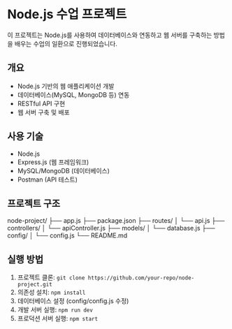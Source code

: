 # Node.js 수업 프로젝트

이 프로젝트는 Node.js를 사용하여 데이터베이스와 연동하고 웹 서버를 구축하는 방법을 배우는 수업의 일환으로 진행되었습니다.

## 개요

- Node.js 기반의 웹 애플리케이션 개발
- 데이터베이스(MySQL, MongoDB 등) 연동
- RESTful API 구현
- 웹 서버 구축 및 배포

## 사용 기술

- Node.js
- Express.js (웹 프레임워크)
- MySQL/MongoDB (데이터베이스)
- Postman (API 테스트)


## 프로젝트 구조
node-project/
├── app.js
├── package.json
├── routes/
│   └── api.js
├── controllers/
│   └── apiController.js
├── models/
│   └── database.js
├── config/
│   └── config.js
└── README.md

## 실행 방법

1. 프로젝트 클론: `git clone https://github.com/your-repo/node-project.git`
2. 의존성 설치: `npm install`
3. 데이터베이스 설정 (config/config.js 수정)
4. 개발 서버 실행: `npm run dev`
5. 프로덕션 서버 실행: `npm start`
